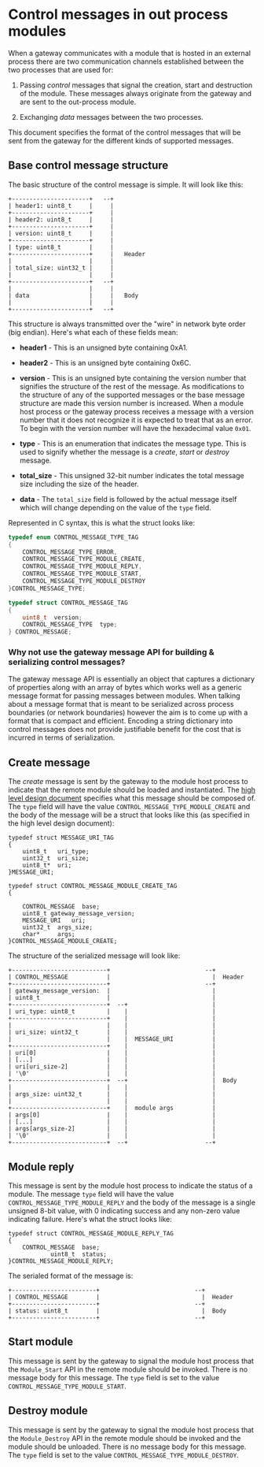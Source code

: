 Control messages in out process modules
=======================================

When a gateway communicates with a module that is hosted in an external process
there are two communication channels established between the two processes that
are used for:

1.  Passing *control* messages that signal the creation, start and destruction
    of the module. These messages always originate from the gateway and are sent
    to the out-process module.

2.  Exchanging *data* messages between the two processes.

This document specifies the format of the control messages that will be sent
from the gateway for the different kinds of supported messages.

Base control message structure
------------------------------

The basic structure of the control message is simple. It will look like this:

~~~~~~~~~~~~~~~~~~~~~~~~~~~~~~~~~~~~~~~~~~~~~~~~~~~~~~~~~~~~~~~~~~~~~~~~~~~~~~~~
+----------------------+   --+
| header1: uint8_t     |     |
+----------------------+     |
| header2: uint8_t     |     |
+----------------------+     |
| version: uint8_t     |     |
+----------------------+     |
| type: uint8_t        |     |
+----------------------+     |   Header
|                      |     |
| total_size: uint32_t |     |
|                      |     |
+----------------------+   --+
|                      |     |
| data                 |     |   Body
|                      |     |
+----------------------+   --+
~~~~~~~~~~~~~~~~~~~~~~~~~~~~~~~~~~~~~~~~~~~~~~~~~~~~~~~~~~~~~~~~~~~~~~~~~~~~~~~~

This structure is always transmitted over the "wire" in network byte order (big
endian). Here's what each of these fields mean:

-   **header1** - This is an unsigned byte containing 0xA1.

-   **header2** - This is an unsigned byte containing 0x6C.

-   **version** - This is an unsigned byte containing the version number that
    signifies the structure of the rest of the message. As modifications to the
    structure of any of the supported messages or the base message structure are
    made this version number is increased. When a module host process or the
    gateway process receives a message with a version number that it does not
    recognize it is expected to treat that as an error. To begin with the
    version number will have the hexadecimal value `0x01`.

-   **type** - This is an enumeration that indicates the message type. This is
    used to signify whether the message is a *create*, *start* or *destroy*
    message.

-   **total_size** - This unsigned 32-bit number indicates the total message
    size including the size of the header.

-   **data** - The `total_size` field is followed by the actual message itself
    which will change depending on the value of the `type` field.

Represented in C syntax, this is what the struct looks like:

~~~~~~~~~~~~~~~~~~~~~~~~~~~~~~~~~~~~~~~~~~~~~~~~~~~~~~~~~~~~~~~~~~~~~~~~~~~~~~ c
typedef enum CONTROL_MESSAGE_TYPE_TAG
{
    CONTROL_MESSAGE_TYPE_ERROR,
    CONTROL_MESSAGE_TYPE_MODULE_CREATE,
    CONTROL_MESSAGE_TYPE_MODULE_REPLY,
    CONTROL_MESSAGE_TYPE_MODULE_START,
    CONTROL_MESSAGE_TYPE_MODULE_DESTROY
}CONTROL_MESSAGE_TYPE;

typedef struct CONTROL_MESSAGE_TAG
{
    uint8_t  version;
    CONTROL_MESSAGE_TYPE  type;
} CONTROL_MESSAGE;
~~~~~~~~~~~~~~~~~~~~~~~~~~~~~~~~~~~~~~~~~~~~~~~~~~~~~~~~~~~~~~~~~~~~~~~~~~~~~~~~

### Why not use the gateway message API for building & serializing control messages?

The gateway message API is essentially an object that captures a dictionary of
properties along with an array of bytes which works well as a generic message
format for passing messages between modules. When talking about a message format
that is meant to be serialized across process boundaries (or network boundaries)
however the aim is to come up with a format that is compact and efficient.
Encoding a string dictionary into control messages does not provide justifiable
benefit for the cost that is incurred in terms of serialization.

Create message
--------------

The *create* message is sent by the gateway to the module host process to
indicate that the remote module should be loaded and instantiated. The [high
level design document](./outprocess_hld.md) specifies what this
message should be composed of. The `type` field will have the value
`CONTROL_MESSAGE_TYPE_MODULE_CREATE` and the body of the message will be a struct that
looks like this (as specified in the high level design document):

~~~~~~~~~~~~~~~~~~~~~~~~~~~~~~~~~~~~~~~~~~~~~~~~~~~~~~~~~~~~~~~~~~~~~~~~~~~~~~~~
typedef struct MESSAGE_URI_TAG
{
    uint8_t   uri_type;
    uint32_t  uri_size;
    uint8_t*  uri;
}MESSAGE_URI;

typedef struct CONTROL_MESSAGE_MODULE_CREATE_TAG
{

    CONTROL_MESSAGE  base;
    uint8_t gateway_message_version;
    MESSAGE_URI   uri;
    uint32_t  args_size;
    char*     args;
}CONTROL_MESSAGE_MODULE_CREATE;
~~~~~~~~~~~~~~~~~~~~~~~~~~~~~~~~~~~~~~~~~~~~~~~~~~~~~~~~~~~~~~~~~~~~~~~~~~~~~~~~

The structure of the serialized message will look like:

~~~~~~~~~~~~~~~~~~~~~~~~~~~~~~~~~~~~~~~~~~~~~~~~~~~~~~~~~~~~~~~~~~~~~~~~~~~~~~~~
+---------------------------+                           --+
| CONTROL_MESSAGE           |                             |  Header
+---------------------------+                           --+
| gateway_message_version:  |                             |
| uint8_t                   |                             |
+---------------------------+  --+                        |
| uri_type: uint8_t         |    |                        |
+---------------------------+    |                        |
|                           |    |                        |
| uri_size: uint32_t        |    |                        |
|                           |    |  MESSAGE_URI           |
+---------------------------+    |                        |
| uri[0]                    |    |                        |
| [...]                     |    |                        |
| uri[uri_size-2]           |    |                        |
| '\0'                      |    |                        |
+---------------------------+  --+                        |  Body
|                           |    |                        |
| args_size: uint32_t       |    |                        |
|                           |    |                        |
+---------------------------+    |  module args           |
| args[0]                   |    |                        |
| [...]                     |    |                        |
| args[args_size-2]         |    |                        |
| '\0'                      |    |                        |
+---------------------------+  --+                      --+
~~~~~~~~~~~~~~~~~~~~~~~~~~~~~~~~~~~~~~~~~~~~~~~~~~~~~~~~~~~~~~~~~~~~~~~~~~~~~~~~

Module reply
------------

This message is sent by the module host process to indicate the status of a module. The message `type` field will have the value
`CONTROL_MESSAGE_TYPE_MODULE_REPLY` and the body of the message is a 
single unsigned 8-bit value, with 0 indicating success and any non-zero value 
indicating failure. Here's what the struct looks like:

~~~~~~~~~~~~~~~~~~~~~~~~~~~~~~~~~~~~~~~~~~~~~~~~~~~~~~~~~~~~~~~~~~~~~~~~~~~~~~~~
typedef struct CONTROL_MESSAGE_MODULE_REPLY_TAG
{
    CONTROL_MESSAGE  base;
            uint8_t  status;
}CONTROL_MESSAGE_MODULE_REPLY;
~~~~~~~~~~~~~~~~~~~~~~~~~~~~~~~~~~~~~~~~~~~~~~~~~~~~~~~~~~~~~~~~~~~~~~~~~~~~~~~~

The serialed format of the message is:

~~~~~~~~~~~~~~~~~~~~~~~~~~~~~~~~~~~~~~~~~~~~~~~~~~~~~~~~~~~~~~~~~~~~~~~~~~~~~~~~
+------------------------+                           --+
| CONTROL_MESSAGE        |                             |  Header
+------------------------+                           --+
| status: uint8_t        |                             |  Body
+------------------------+                           --+
~~~~~~~~~~~~~~~~~~~~~~~~~~~~~~~~~~~~~~~~~~~~~~~~~~~~~~~~~~~~~~~~~~~~~~~~~~~~~~~~

Start module
------------

This message is sent by the gateway to signal the module host process that the
`Module_Start` API in the remote module should be invoked. There is no message
body for this message. The `type` field is set to the value
`CONTROL_MESSAGE_TYPE_MODULE_START`.

Destroy module
--------------

This message is sent by the gateway to signal the module host process that the
`Module_Destroy` API in the remote module should be invoked and the module
should be unloaded. There is no message body for this message. The `type` field
is set to the value `CONTROL_MESSAGE_TYPE_MODULE_DESTROY`.
